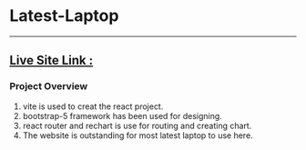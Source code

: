 # Latest-Laptop

---

## [Live Site Link : ](https://asus-latest-laptop.netlify.app/home)

### Project Overview
1. vite is used to creat the react project.
2. bootstrap-5 framework has been used for designing.
3.  react router and rechart is use for routing and creating chart.
4. The website is outstanding for most latest laptop to use here.